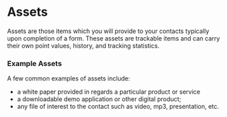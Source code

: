 # Assets

Assets are those items which you will provide to your contacts typically upon completion of a form. These assets are trackable items and can carry their own point values, history, and tracking statistics.

### Example Assets

A few common examples of assets include:
* a white paper provided in regards a particular product or service
* a downloadable demo application or other digital product; 
* any file of interest to the contact such as video, mp3, presentation, etc.
